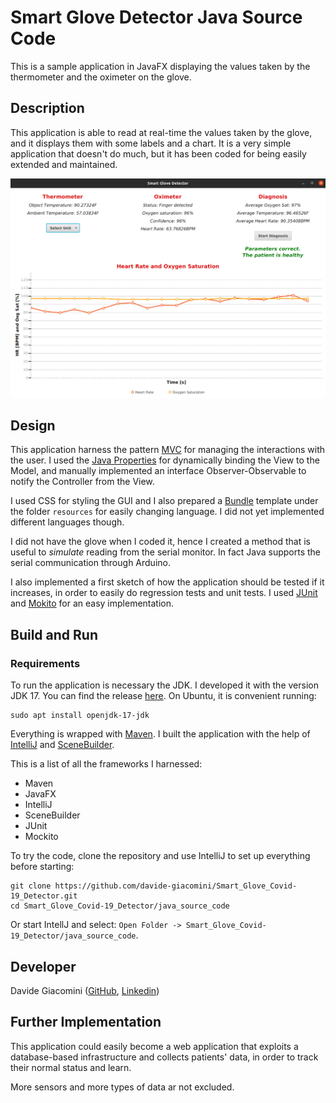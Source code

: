 # Smart Glove Detector Java Source Code

This is a sample application in JavaFX displaying the values taken by the thermometer and the oximeter on the glove.

## Description

This application is able to read at real-time the values taken by the glove, and it displays them with some labels and a chart. It is a very simple application that doesn't do much, but it has been coded for being easily extended and maintained.

![gui](../assets/smart-glove-detector-GUI.png)

## Design
This application harness the pattern [MVC](https://it.wikipedia.org/wiki/Model-view-controller) for managing the interactions with the user. I used the [Java Properties](https://docs.oracle.com/javase/7/docs/api/java/util/Properties.html) for dynamically binding the View to the Model, and manually implemented an interface Observer-Observable to notify the Controller from the View.

I used CSS for styling the GUI and I also prepared a [Bundle](https://docs.oracle.com/javase/8/docs/api/java/util/ResourceBundle.html) template under the folder `resources` for easily changing language. I did not yet implemented different languages though.

I did not have the glove when I coded it, hence I created a method that is useful to *simulate* reading from the serial monitor. In fact Java supports the serial communication through Arduino.

I also implemented a first sketch of how the application should be tested if it increases, in order to easily do regression tests and unit tests. I used [JUnit](https://junit.org/junit5/docs/current/user-guide/) and [Mokito](https://site.mockito.org/) for an easy implementation.

## Build and Run

### Requirements

To run the application is necessary the JDK. I developed it with the version JDK 17. You can find the release [here](https://www.oracle.com/java/technologies/javase/jdk17-archive-downloads.html). On Ubuntu, it is convenient running:

```
sudo apt install openjdk-17-jdk
```

Everything is wrapped with [Maven](https://maven.apache.org/). I built the application with the help of [IntelliJ](https://www.jetbrains.com/idea/) and [SceneBuilder](https://gluonhq.com/products/scene-builder/).

This is a list of all the frameworks I harnessed:

- Maven
- JavaFX
- IntelliJ
- SceneBuilder
- JUnit
- Mockito

To try the code, clone the repository and use IntelliJ to set up everything before starting:

```
git clone https://github.com/davide-giacomini/Smart_Glove_Covid-19_Detector.git
cd Smart_Glove_Covid-19_Detector/java_source_code
```

Or start IntellJ and select: `Open Folder -> Smart_Glove_Covid-19_Detector/java_source_code`.

## Developer

Davide Giacomini ([GitHub](https://github.com/davide-giacomini), [Linkedin](https://www.linkedin.com/in/davide-giacomini/))

## Further Implementation

This application could easily become a web application that exploits a database-based infrastructure and collects patients' data, in order to track their normal status and learn.

More sensors and more types of data ar not excluded.